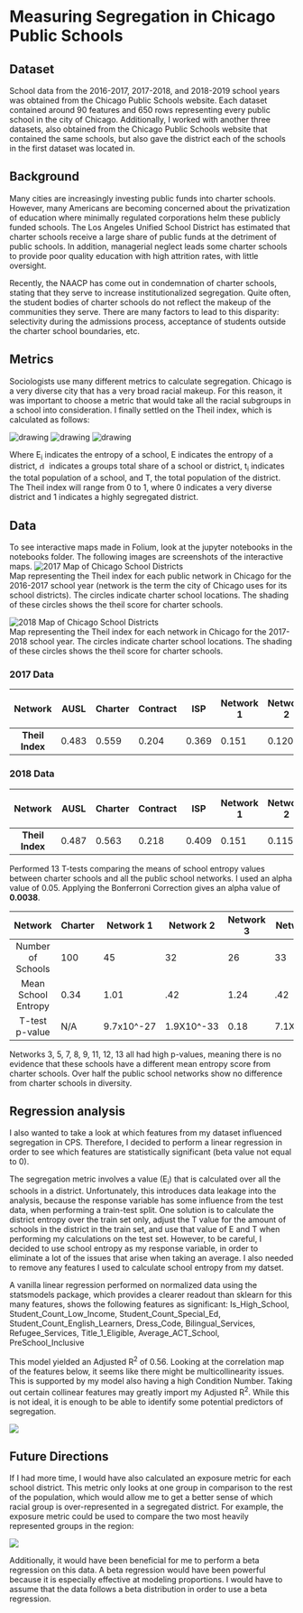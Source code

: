 # Measuring Segregation in Chicago Public Schools

## Dataset

School data from the 2016-2017, 2017-2018, and 2018-2019 school years was obtained from the Chicago Public Schools website. Each dataset contained around 90 features and 650 rows representing every public school in the city of Chicago. Additionally, I worked with another three datasets, also obtained from the Chicago Public Schools website that contained the same schools, but also gave the district each of the schools in the first dataset was located in.

## Background
Many cities are increasingly investing public funds into charter schools. However, many Americans are becoming concerned about the privatization of education where minimally regulated corporations helm these publicly funded schools. The Los Angeles Unified School District has estimated that charter schools receive a large share of public funds at the detriment of public schools. In addition, managerial neglect leads some charter schools to provide poor quality education with high attrition rates, with little oversight.

Recently, the NAACP has come out in condemnation of charter schools, stating that they serve to increase institutionalized segregation. Quite often, the student bodies of charter schools do not reflect the makeup of the communities they serve. There are many factors to lead to this disparity: selectivity during the admissions process, acceptance of students outside the charter school boundaries, etc.

## Metrics

Sociologists use many different metrics to calculate segregation. Chicago is a very diverse city that has a very broad racial makeup. For this reason, it was important to choose a metric that would take all the racial subgroups in a school into consideration. I finally settled on the Theil index, which is calculated as follows:

<img src="img/school_entropy.png" alt="drawing">

<img src="img/district_entropy.png" alt="drawing">  

<img src="img/theil.png" alt="drawing">

Where E<sub>i</sub> indicates the entropy of a school, E indicates the entropy of a district, <img src="pi.png" alt="drawing"  width="13"/> indicates a groups total share of a school or district, t<sub>i</sub> indicates the total population of a school, and T, the total population of the district. The Theil index will range from 0 to 1, where 0 indicates a very diverse district and 1 indicates a highly segregated district.


## Data
To see interactive maps made in Folium, look at the jupyter notebooks in the notebooks folder. The following images are screenshots of the interactive maps.
![2017 Map of Chicago School Districts](img/Map_2017.png)  
Map representing the Theil index for each public network in Chicago for the 2016-2017 school year (network is the term the city of Chicago uses for its school districts). The circles indicate charter school locations. The shading of these circles shows the theil score for charter schools.

![2018 Map of Chicago School Districts](img/Map_2018.png)  
Map representing the Theil index for each network in Chicago for the 2017-2018 school year. The circles indicate charter school locations. The shading of these circles shows the theil score for charter schools.


### 2017 Data
|   Network   | AUSL  | Charter | Contract | ISP   | Network 1 | Network 2 | Network 3 | Network 4 | Network 5 | Network 6 | Network 7 | Network 8 | Network 9 | Network 10 | Network 11 | Network 12 | Network 13 | Options | Service Leadership Academies |
|:-----------:|-------|---------|----------|-------|-----------|-----------|-----------|-----------|-----------|-----------|-----------|-----------|-----------|------------|------------|------------|------------|---------|------------------------------|
| <b>Theil Index</b> | 0.483 | 0.559   | 0.204    | 0.369 | 0.151     | 0.120     | 0.479     | 0.270     | 0.474     | 0.300     | 0.140     | 0.174     | 0.151     | 0.433      | 0.258      | 0.257      | 0.635      | 0.438   | 0.193                        |  


### 2018 Data

|   Network   | AUSL  | Charter | Contract | ISP   | Network 1 | Network 2 | Network 3 | Network 4 | Network 5 | Network 6 | Network 7 | Network 8 | Network 9 | Network 10 | Network 11 | Network 12 | Network 13 | Options | Service Leadership Academies |
|:-----------:|-------|---------|----------|-------|-----------|-----------|-----------|-----------|-----------|-----------|-----------|-----------|-----------|------------|------------|------------|------------|---------| ------------------------------|
| <b>Theil Index</b> | 0.487 | 0.563   | 0.218    | 0.409 | 0.151     | 0.115     | 0.472     | 0.254     | 0.426     | 0.290     | 0.150      | 0.187     | 0.152     | 0.434      | 0.228      | 0.254     | 0.620      | 0.437   | N/A                        |

Performed 13 T-tests comparing the means of school entropy values between charter schools and all the public school networks. I used an alpha value of 0.05. Applying the Bonferroni Correction gives an alpha value of <b>0.0038</b>.

|       Network       | Charter | Network 1  | Network 2  | Network 3 | Network 4 | Network 5 | Network 6  | Network 7 | Network 8 | Network 9 | Network 10 | Network 11 | Network 12 | Network 13 |
|:-------------------:|---------|------------|------------|-----------|-----------|-----------|------------|-----------|-----------|-----------|------------|------------|------------|------------|
| Number of Schools   | 100     | 45         | 32         | 26        | 33        | 34        | 30         | 30        | 28        | 28        | 34         | 42         | 36         | 35         |
| Mean School Entropy | 0.34    | 1.01       | .42        | 1.24      | .42       | .80       | .35        | .24       | .38       | .25       | .57        | .24        | .20        | .23        |
| T-test  p-value     | N/A     | 9.7x10^-27 | 1.9X10^-33 | 0.18      | 7.1X10^-7 | .75       | 1.56x10^-9 | 0.05      | 0.40      | 0.12      | 0.00023    | 0.046      | 0.004      | 0.03       |

Networks 3, 5, 7, 8, 9, 11, 12, 13 all had high p-values, meaning there is no evidence that these schools have a different mean entropy score from charter schools. Over half the public school networks show no difference from charter schools in diversity.  

## Regression analysis
I also wanted to take a look at which features from my dataset influenced segregation in CPS. Therefore, I decided to perform a linear regression in order to see which features are statistically significant (beta value not equal to 0).

The segregation metric involves a value (E<sub>i</sub>) that is calculated over all the schools in a district. Unfortunately, this introduces data leakage into the analysis, because the response variable has some influence from the test data, when performing a train-test split. One solution is to calculate the district entropy over the train set only, adjust the T value for the amount of schools in the district in the train set, and use that value of E and T when performing my calculations on the test set. However, to be careful, I decided to use school entropy as my response variable, in order to eliminate a lot of the issues  that arise when taking an average. I also needed to remove any features I used to calculate school entropy from my datset.

A vanilla linear regression performed on normalized data using the statsmodels package, which provides a clearer readout than sklearn for this many features, shows the following features as significant:
Is_High_School, Student_Count_Low_Income, Student_Count_Special_Ed, Student_Count_English_Learners, Dress_Code, Bilingual_Services, Refugee_Services, Title_1_Eligible, Average_ACT_School, PreSchool_Inclusive 	



This model yielded an Adjusted R<sup>2</sup> of 0.56. Looking at the correlation map of the features below, it seems like there might be multicollinearity issues. This is supported by my model also having a high Condition Number. Taking out certain collinear features may greatly import my Adjusted R<sup>2</sup>. While this is not ideal, it is enough to be able to identify some potential predictors of segregation.

<img src="img/corr_map.png">  

## Future Directions

If I had more time, I would have also calculated an exposure metric for each school district. This metric only looks at one group in comparison to the rest of the population, which would allow me to get a better sense of which racial group is over-represented in a segregated district. For example,
the exposure metric could be used to compare the two most heavily represented groups in the region:  

<img src="img/district_entropy.png">  


Additionally, it would have been beneficial for me to perform a beta regression on this data. A beta regression would have been powerful because it is especially effective at modeling proportions. I would have to assume that the data follows a beta distribution in order to use a beta regression.
